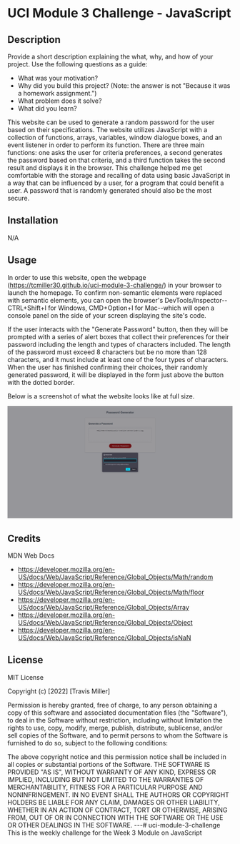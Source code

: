 # UCI Module 3 Challenge - JavaScript

## Description

Provide a short description explaining the what, why, and how of your project. Use the following questions as a guide:

- What was your motivation?
- Why did you build this project? (Note: the answer is not "Because it was a homework assignment.")
- What problem does it solve?
- What did you learn?

This website can be used to generate a random password for the user based on their specifications. The website utilizes JavaScript with a collection of functions, arrays, variables, window dialogue boxes, and an event listener in order to perform its function. There are three main functions: one asks the user for criteria preferences, a second generates the password based on that criteria, and a third function takes the second result and displays it in the browser. This challenge helped me get comfortable with the storage and recalling of data using basic JavaScript in a way that can be influenced by a user, for a program that could benefit a user. A password that is randomly generated should also be the most secure.

## Installation

N/A

## Usage
In order to use this website, open the webpage (https://tcmiller30.github.io/uci-module-3-challenge/) in your browser to launch the homepage. To confirm non-semantic elements were replaced with semantic elements, you can open the browser's DevTools/Inspector--CTRL+Shift+I for Windows, CMD+Option+I for Mac--which will open a console panel on the side of your screen displaying the site's code.

If the user interacts with the "Generate Password" button, then they will be prompted with a series of alert boxes that collect their preferences for their password including the length and types of characters included. The length of the password must exceed 8 characters but be no more than 128 characters, and it must include at least one of the four types of characters. When the user has finished confirming their choices, their randomly generated password, it will be displayed in the form just above the button with the dotted border.

Below is a screenshot of what the website looks like at full size.

![Screenshot of Password Generator](Assets/Images/uci-module-3-example.png)  

## Credits

MDN Web Docs
  - https://developer.mozilla.org/en-US/docs/Web/JavaScript/Reference/Global_Objects/Math/random
  - https://developer.mozilla.org/en-US/docs/Web/JavaScript/Reference/Global_Objects/Math/floor
  - https://developer.mozilla.org/en-US/docs/Web/JavaScript/Reference/Global_Objects/Array
  - https://developer.mozilla.org/en-US/docs/Web/JavaScript/Reference/Global_Objects/Object
  - https://developer.mozilla.org/en-US/docs/Web/JavaScript/Reference/Global_Objects/isNaN


    

## License

MIT License

Copyright (c) [2022] [Travis Miller]

Permission is hereby granted, free of charge, to any person obtaining a copy of this software and associated documentation files (the "Software"), to deal in the Software without restriction, including without limitation the rights to use, copy, modify, merge, publish, distribute, sublicense, and/or sell copies of the Software, and to permit persons to whom the Software is furnished to do so, subject to the following conditions:

The above copyright notice and this permission notice shall be included in all copies or substantial portions of the Software.
THE SOFTWARE IS PROVIDED "AS IS", WITHOUT WARRANTY OF ANY KIND, EXPRESS OR IMPLIED, INCLUDING BUT NOT LIMITED TO THE WARRANTIES OF MERCHANTABILITY, FITNESS FOR A PARTICULAR PURPOSE AND NONINFRINGEMENT. IN NO EVENT SHALL THE AUTHORS OR COPYRIGHT HOLDERS BE LIABLE FOR ANY CLAIM, DAMAGES OR OTHER LIABILITY, WHETHER IN AN ACTION OF CONTRACT, TORT OR OTHERWISE, ARISING FROM, OUT OF OR IN CONNECTION WITH THE SOFTWARE OR THE USE OR OTHER DEALINGS IN THE SOFTWARE.
---# uci-module-3-challenge
This is the weekly challenge for the Week 3 Module on JavaScript
